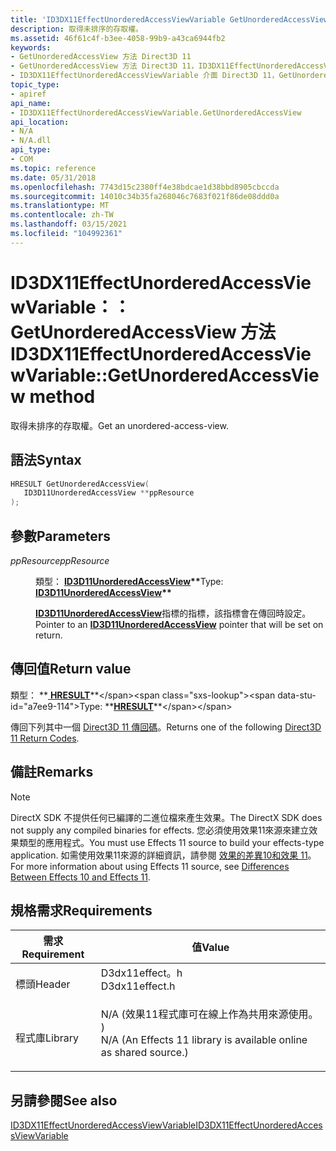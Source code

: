 ```yaml
---
title: 'ID3DX11EffectUnorderedAccessViewVariable GetUnorderedAccessView 方法 (D3dx11effect .h) '
description: 取得未排序的存取權。
ms.assetid: 46f61c4f-b3ee-4058-99b9-a43ca6944fb2
keywords:
- GetUnorderedAccessView 方法 Direct3D 11
- GetUnorderedAccessView 方法 Direct3D 11，ID3DX11EffectUnorderedAccessViewVariable 介面
- ID3DX11EffectUnorderedAccessViewVariable 介面 Direct3D 11，GetUnorderedAccessView 方法
topic_type:
- apiref
api_name:
- ID3DX11EffectUnorderedAccessViewVariable.GetUnorderedAccessView
api_location:
- N/A
- N/A.dll
api_type:
- COM
ms.topic: reference
ms.date: 05/31/2018
ms.openlocfilehash: 7743d15c2380ff4e38bdcae1d38bbd8905cbccda
ms.sourcegitcommit: 14010c34b35fa268046c7683f021f86de08ddd0a
ms.translationtype: MT
ms.contentlocale: zh-TW
ms.lasthandoff: 03/15/2021
ms.locfileid: "104992361"
---
```

# <a name="id3dx11effectunorderedaccessviewvariablegetunorderedaccessview-method"></a><span data-ttu-id="a7ee9-106">ID3DX11EffectUnorderedAccessViewVariable：： GetUnorderedAccessView 方法</span><span class="sxs-lookup"><span data-stu-id="a7ee9-106">ID3DX11EffectUnorderedAccessViewVariable::GetUnorderedAccessView method</span></span>

<span data-ttu-id="a7ee9-107">取得未排序的存取權。</span><span class="sxs-lookup"><span data-stu-id="a7ee9-107">Get an unordered-access-view.</span></span>

## <a name="syntax"></a><span data-ttu-id="a7ee9-108">語法</span><span class="sxs-lookup"><span data-stu-id="a7ee9-108">Syntax</span></span>


```C++
HRESULT GetUnorderedAccessView(
   ID3D11UnorderedAccessView **ppResource
);
```



## <a name="parameters"></a><span data-ttu-id="a7ee9-109">參數</span><span class="sxs-lookup"><span data-stu-id="a7ee9-109">Parameters</span></span>

<dl> <dt>

<span data-ttu-id="a7ee9-110">*ppResource*</span><span class="sxs-lookup"><span data-stu-id="a7ee9-110">*ppResource*</span></span> 
</dt> <dd>

<span data-ttu-id="a7ee9-111">類型： **[ **ID3D11UnorderedAccessView**](/windows/desktop/api/D3D11/nn-d3d11-id3d11unorderedaccessview)\*\***</span><span class="sxs-lookup"><span data-stu-id="a7ee9-111">Type: **[**ID3D11UnorderedAccessView**](/windows/desktop/api/D3D11/nn-d3d11-id3d11unorderedaccessview)\*\***</span></span>

<span data-ttu-id="a7ee9-112">[**ID3D11UnorderedAccessView**](/windows/desktop/api/D3D11/nn-d3d11-id3d11unorderedaccessview)指標的指標，該指標會在傳回時設定。</span><span class="sxs-lookup"><span data-stu-id="a7ee9-112">Pointer to an [**ID3D11UnorderedAccessView**](/windows/desktop/api/D3D11/nn-d3d11-id3d11unorderedaccessview) pointer that will be set on return.</span></span>

</dd> </dl>

## <a name="return-value"></a><span data-ttu-id="a7ee9-113">傳回值</span><span class="sxs-lookup"><span data-stu-id="a7ee9-113">Return value</span></span>

<span data-ttu-id="a7ee9-114">類型： **[ **HRESULT**](https://msdn.microsoft.com/library/Bb401631(v=MSDN.10).aspx)**</span><span class="sxs-lookup"><span data-stu-id="a7ee9-114">Type: **[**HRESULT**](https://msdn.microsoft.com/library/Bb401631(v=MSDN.10).aspx)**</span></span>

<span data-ttu-id="a7ee9-115">傳回下列其中一個 [Direct3D 11 傳回碼](d3d11-graphics-reference-returnvalues.md)。</span><span class="sxs-lookup"><span data-stu-id="a7ee9-115">Returns one of the following [Direct3D 11 Return Codes](d3d11-graphics-reference-returnvalues.md).</span></span>

## <a name="remarks"></a><span data-ttu-id="a7ee9-116">備註</span><span class="sxs-lookup"><span data-stu-id="a7ee9-116">Remarks</span></span>

> [!Note]  
> <span data-ttu-id="a7ee9-117">DirectX SDK 不提供任何已編譯的二進位檔來產生效果。</span><span class="sxs-lookup"><span data-stu-id="a7ee9-117">The DirectX SDK does not supply any compiled binaries for effects.</span></span> <span data-ttu-id="a7ee9-118">您必須使用效果11來源來建立效果類型的應用程式。</span><span class="sxs-lookup"><span data-stu-id="a7ee9-118">You must use Effects 11 source to build your effects-type application.</span></span> <span data-ttu-id="a7ee9-119">如需使用效果11來源的詳細資訊，請參閱 [效果的差異10和效果 11](d3d11-graphics-programming-guide-effects-differences.md)。</span><span class="sxs-lookup"><span data-stu-id="a7ee9-119">For more information about using Effects 11 source, see [Differences Between Effects 10 and Effects 11](d3d11-graphics-programming-guide-effects-differences.md).</span></span>

 

## <a name="requirements"></a><span data-ttu-id="a7ee9-120">規格需求</span><span class="sxs-lookup"><span data-stu-id="a7ee9-120">Requirements</span></span>



| <span data-ttu-id="a7ee9-121">需求</span><span class="sxs-lookup"><span data-stu-id="a7ee9-121">Requirement</span></span> | <span data-ttu-id="a7ee9-122">值</span><span class="sxs-lookup"><span data-stu-id="a7ee9-122">Value</span></span> |
|--------------------|----------------------------------------------------------------------------------------------------------------------------------------------|
| <span data-ttu-id="a7ee9-123">標頭</span><span class="sxs-lookup"><span data-stu-id="a7ee9-123">Header</span></span><br/>  | <dl> <span data-ttu-id="a7ee9-124"><dt>D3dx11effect。h</dt></span><span class="sxs-lookup"><span data-stu-id="a7ee9-124"><dt>D3dx11effect.h</dt></span></span> </dl>                                                    |
| <span data-ttu-id="a7ee9-125">程式庫</span><span class="sxs-lookup"><span data-stu-id="a7ee9-125">Library</span></span><br/> | <dl> <span data-ttu-id="a7ee9-126"><dt>N/A (效果11程式庫可在線上作為共用來源使用。 ) </dt></span><span class="sxs-lookup"><span data-stu-id="a7ee9-126"><dt>N/A (An Effects 11 library is available online as shared source.)</dt></span></span> </dl> |



## <a name="see-also"></a><span data-ttu-id="a7ee9-127">另請參閱</span><span class="sxs-lookup"><span data-stu-id="a7ee9-127">See also</span></span>

<dl> <dt>

[<span data-ttu-id="a7ee9-128">ID3DX11EffectUnorderedAccessViewVariable</span><span class="sxs-lookup"><span data-stu-id="a7ee9-128">ID3DX11EffectUnorderedAccessViewVariable</span></span>](id3dx11effectunorderedaccessviewvariable.md)
</dt> </dl>

 

 






